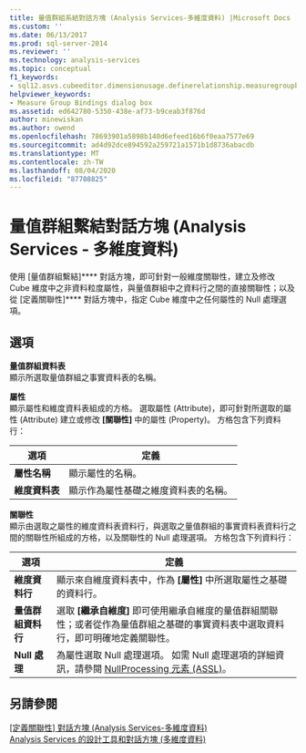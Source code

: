 ```yaml
---
title: 量值群組系結對話方塊 (Analysis Services-多維度資料) |Microsoft Docs
ms.custom: ''
ms.date: 06/13/2017
ms.prod: sql-server-2014
ms.reviewer: ''
ms.technology: analysis-services
ms.topic: conceptual
f1_keywords:
- sql12.asvs.cubeeditor.dimensionusage.definerelationship.measuregroupbindings.f1
helpviewer_keywords:
- Measure Group Bindings dialog box
ms.assetid: ed642780-5350-438e-af73-b9ceab3f876d
author: minewiskan
ms.author: owend
ms.openlocfilehash: 78693901a5898b140d6efeed16b6f0eaa7577e69
ms.sourcegitcommit: ad4d92dce894592a259721a1571b1d8736abacdb
ms.translationtype: MT
ms.contentlocale: zh-TW
ms.lasthandoff: 08/04/2020
ms.locfileid: "87708825"
---
```

# <a name="measure-group-bindings-dialog-box-analysis-services---multidimensional-data"></a>量值群組繫結對話方塊 (Analysis Services - 多維度資料)
  使用 [量值群組繫結]**** 對話方塊，即可針對一般維度關聯性，建立及修改 Cube 維度中之非資料粒度屬性，與量值群組中之資料行之間的直接關聯性；以及從 [定義關聯性]**** 對話方塊中，指定 Cube 維度中之任何屬性的 Null 處理選項。  
  
## <a name="options"></a>選項  
 **量值群組資料表**  
 顯示所選取量值群組之事實資料表的名稱。  
  
 **屬性**  
 顯示屬性和維度資料表組成的方格。 選取屬性 (Attribute)，即可針對所選取的屬性 (Attribute) 建立或修改 **[關聯性]** 中的屬性 (Property)。 方格包含下列資料行：  
  
|選項|定義|  
|------------|----------------|  
|**屬性名稱**|顯示屬性的名稱。|  
|**維度資料表**|顯示作為屬性基礎之維度資料表的名稱。|  
  
 **關聯性**  
 顯示由選取之屬性的維度資料表資料行，與選取之量值群組的事實資料表資料行之間的關聯性所組成的方格，以及關聯性的 Null 處理選項。 方格包含下列資料行：  
  
|選項|定義|  
|------------|----------------|  
|**維度資料行**|顯示來自維度資料表中，作為 **[屬性]** 中所選取屬性之基礎的資料行。|  
|**量值群組資料行**|選取 **[繼承自維度]** 即可使用繼承自維度的量值群組關聯性；或者從作為量值群組之基礎的事實資料表中選取資料行，即可明確地定義關聯性。|  
|**Null 處理**|為屬性選取 Null 處理選項。 如需 Null 處理選項的詳細資訊，請參閱 [NullProcessing 元素 &#40;ASSL&#41;](https://docs.microsoft.com/bi-reference/assl/properties/nullprocessing-element-assl)。|  
  
## <a name="see-also"></a>另請參閱  
 [[定義關聯性] 對話方塊 &#40;Analysis Services-多維度資料&#41;](define-relationship-dialog-box-analysis-services-multidimensional-data.md)   
 [Analysis Services 的設計工具和對話方塊 &#40;多維度資料&#41;](analysis-services-designers-and-dialog-boxes-multidimensional-data.md)  
  
  

